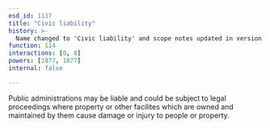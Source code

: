 ```yaml
---
esd_id: 1137
title: "Civic liability"
history: >-
  Name changed to 'Civic liability' and scope notes updated in version 4.00.
function: 114
interactions: [0, 8]
powers: [1877, 1877]
internal: false

---
```


Public administrations may be liable and could be subject to legal proceedings where property or other facilites which are owned and maintained by them cause damage or injury to people or property.

